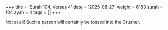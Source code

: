 +++
title = 'Surah 104, Verses 4'
date = '2025-08-27'
weight = 6183
surah = 104
ayah = 4
tags = []
+++

Not at all! Such a person will certainly be tossed into the Crusher.